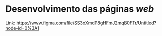 # Desenvolvimento das páginas _web_

Link: https://www.figma.com/file/SS3oXmdP8gHFmJ2mqB0FTr/Untitled?node-id=0%3A1

